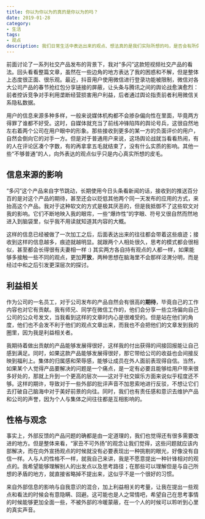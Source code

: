 ```yaml
---
title: 你以为你以为的真的是你以为的吗？
date: 2019-01-28
category:
- 生活
tags:
- 观点
description: 我们日常生活中表达出来的观点、想法真的是我们实际所想的吗，是否会有所保留，甚至是在自我欺骗呢？
---
```


前面讨论了一系列社交产品发布的背景下，我对“多闪”这款短视频社交产品的看法。回头看看整篇文章，虽然在一些边角的地方表达了我的困惑和不解，但是整体上态度很正面、很乐观。最近，抖音用户使用微信进行登录功能被限制，微信对各大公司产品的春节抢红包分享链接的屏蔽，让头条与腾讯之间的舆论战愈演愈烈：前者控诉竞争对手利用垄断经营损害用户利益，后者通过舆论指责前者利用微信关系隐私数据。

用户的信息来源多种多样，一般来说媒体机构都不会掺杂偏向性在里面，毕竟两方得罪了谁都不好受。这时，自媒体就充当了前线冲锋陷阵的舆论号兵，这很自然地左右着两个公司在用户眼中的形象。那些接收到更多的某一方的负面评价的用户，自然会倒向它的对手一方。但是对于普通用户来说，这场舆论战就当看看热闹，有的人在评论区凑个字数，有的再拿拿五毛就结束了，没有什么实质的影响。其他一些“不够普通”的人，向外表达的观点似乎只是内心真实所想的皮毛。

## 信息来源的影响

“多闪”这个产品来自字节跳动，长期使用今日头条看新闻的话，接收到的推送百分百的是对这个产品的期待，甚至还会以贬低其他两个同一天发布的应用的方式，来抬高这个产品。我对于这种软文的方式是极其厌恶的，但是我抵御不了这些软文对我的影响。它们不断地映入我的眼帘，一些“爆炸性”的字眼、符号又很自然而然地进入到脑袋里，似乎我不用读就知道其内容的大概。

这样的信息已经被做了一次加工之后，后面表达出来的往往都会带着这些痕迹；接收到这样的信息越多，痕迹就越明显。就跟两个人相处很久，思考的模式都会很相似，甚至都会长得很有夫妻相一样 :) 其实两方各自持有观点的人都一样，如果能够多接触一些不同的观点，更加**开放**，两种思想在脑海里不会那样泾渭分明，而是经过中和之后引发更深层次的探讨。



## 利益相关

作为公司的一名员工，对于公司发布的产品自然会有很高的**期待**，毕竟自己的工作内容也对它有贡献。我有师兄、同学在微信工作的，他们会分享一些立场偏向自己公司的公众号发文，当我看到这样的文章时内心是很难受的。但是站在他们的角度，他们也不会发不利于他们的观点文章出来，而我也不会把他们的文章发到我的圈里，因为我是利益相关者。

我期待着做出贡献的产品能够发展得很好，这样我的付出获得的间接回报能让自己感到满足。同时，如果这款产品能够发展得很好，那它带给公司的收益也会间接反映到福利上。集体的归属感和荣辱感，能够让成员在外人面前表现得自信。当然，如果某个人觉得产品要解决的问题是一个痛点，是一定有必要且能够给用户带来很多好处的，那就上升到一个更高的层次——这对于社交娱乐方面来说似乎程度还不够。这样的期许，导致对于一些外部的批评声音不加思索地进行反驳，不想让它们去打破自己脑海中对于美好前景的向往。同时，我们也有责任感和意识去维护产品和公司的声誉，因为个人与集体之间往往都是互相影响的。



## 性格与观念

事实上，外部反馈的产品问题的确都是由一定道理的，我们也觉得还有很多需要改进的地方。但是整体来看，“家丑不可外扬”的观念让我们觉得，这些问题就应该内部解决，而在向外宣扬观点的时候就没有必要表现出一种挑剔的眼光，好像没有自信一样。人与人的性格不一样，就我自己来讲，我是不愿意提出一种针锋相对的观点的。我希望能够理解别人的出发点以及思考路径；在那些可以理解但是与自己所想的矛盾的地方，就直接省略掉不提出来，这似乎不是一个很好的习惯。

来自外部信息的影响与自我意识的混合，加上利益相关的考量，让我在提出一些观点和看法的时候会有意隐瞒、回避。这可能也是人之常情吧，希望自己在思考事情的时候能够更加全面一些，不被外部的冷暖蒙蔽，在一个人的时候可以聆听到心里的真实声音。

